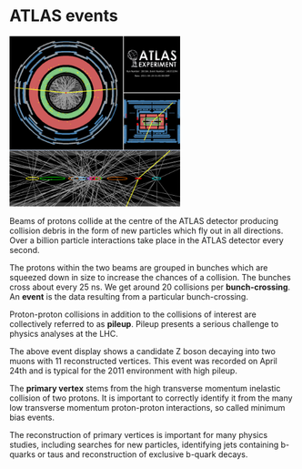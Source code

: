 # ATLAS events

<img src="./Pictures/zpileup_alltracks.png" width="300" />

Beams of protons collide at the centre of the ATLAS detector producing collision debris in the form of new particles which fly out in all directions. Over a billion particle interactions take place in the ATLAS detector every second.

The protons within the two beams are grouped in bunches which are squeezed down in size to increase the chances of a collision.  The bunches cross about every 25 ns.  We get around 20 collisions per **bunch-crossing**.  
An **event** is the data resulting from a particular bunch-crossing. 

Proton-proton collisions in addition to the collisions of interest are collectively referred to as **pileup**.  Pileup presents a serious challenge to physics analyses at the LHC.

The above event display shows a candidate Z boson decaying into two muons with 11 reconstructed vertices. This event was recorded on April 24th and is typical for the 2011 environment with high pileup.

The **primary vertex** stems from the high transverse momentum inelastic collision of two protons.  It is important to correctly identify it from the many low transverse momentum proton-proton interactions, so called minimum bias events.

The reconstruction of primary vertices is important for
many physics studies, including searches for new particles, identifying jets containing b-quarks or taus and reconstruction of exclusive b-quark decays.

